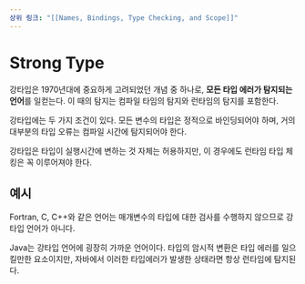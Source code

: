 ```yaml
---
상위 링크: "[[Names, Bindings, Type Checking, and Scope]]"
---
```

# Strong Type
강타입은 1970년대에 중요하게 고려되었던 개념 중 하나로, **모든 타입 에러가 탐지되는 언어**를 일컫는다. 이 때의 탐지는 컴파일 타임의 탐지와 런타임의 탐지를 포함한다.

강타입에는 두 가지 조건이 있다. 모든 변수의 타입은 정적으로 바인딩되어야 하며, 거의 대부분의 타입 오류는 컴파일 시간에 탐지되어야 한다. 

강타입은 타입이 실행시간에 변하는 것 자체는 허용하지만, 이 경우에도 런타임 타입 체킹은 꼭 이루어져야 한다.

## 예시
Fortran, C, C++와 같은 언어는 매개변수의 타입에 대한 검사를 수행하지 않으므로 강타입 언어가 아니다.

Java는 강타입 언어에 굉장히 가까운 언어이다. 타입의 암시적 변환은 타입 에러를 일으킬만한 요소이지만, 자바에서 이러한 타입에러가 발생한 상태라면 항상 런타임에 탐지된다.